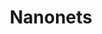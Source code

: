 ---
blog: https://blog.nanonets.com/
facebook: https://facebook.com/nanonets
linkedin: https://linkedin.com/company/nanonets
logohandle: nanonets
sort: nanonets
title: Nanonets
twitter: https://x.com/nano_nets
website: https://nanonets.com/
---